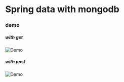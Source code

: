 # Spring data with mongodb

### demo
##### with get
![Demo](./src/resources/static/spring-data-mongodb-get.gif)

##### with post
![Demo](./src/resources/)